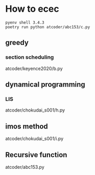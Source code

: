# How to ecec
```
pyenv shell 3.4.3
poetry run python atcoder/abc153/c.py
```

## greedy
### section scheduling
atcoder/keyence2020/b.py

## dynamical programming
### LIS
atcoder/chokudai_s001/h.py

## imos method
atcoder/chokudai_s001/i.py

## Recursive function
atcoder/abc153.py